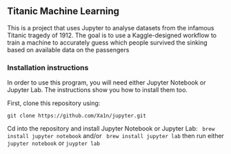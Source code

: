## Titanic Machine Learning

This is a project that uses Jupyter to analyse datasets from the infamous Titanic tragedy of 1912. The goal is to use a Kaggle-designed workflow to train a machine to accurately guess which people survived the sinking based on available data on the passengers

### Installation instructions

In order to use this program, you will need either Jupyter Notebook or Jupyter Lab. The instructions show you how to install them too.

First, clone this repository using: 
```
git clone https://github.com/Xa1n/jupyter.git
```
Cd into the repository and install Jupyter Notebook or Jupyter Lab:
``` brew install jupyter notebook```
and/or
``` brew install jupyter lab```
then run either ```jupyter notebook``` or ```juypter lab```

